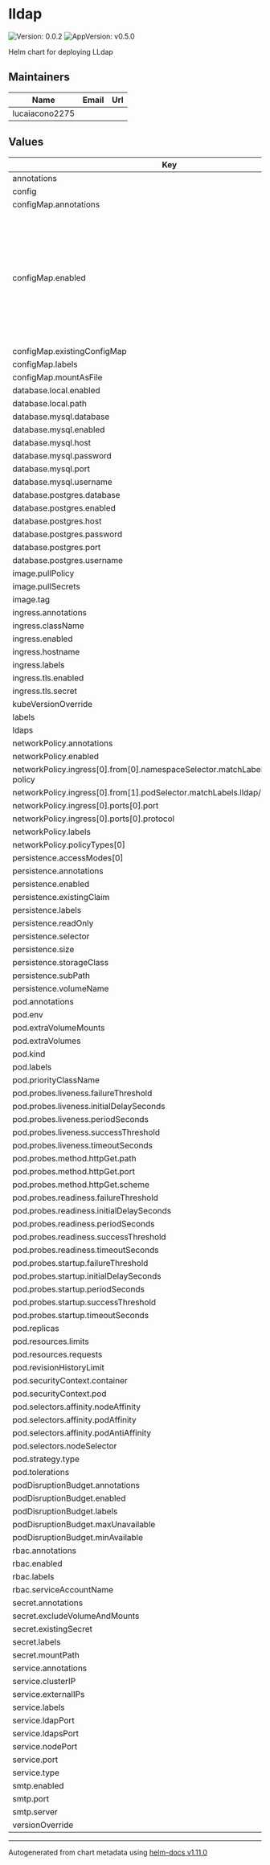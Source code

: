 # lldap

![Version: 0.0.2](https://img.shields.io/badge/Version-0.0.2-informational?style=flat-square) ![AppVersion: v0.5.0](https://img.shields.io/badge/AppVersion-v0.5.0-informational?style=flat-square)

Helm chart for deploying LLdap

## Maintainers

| Name | Email | Url |
| ---- | ------ | --- |
| lucaiacono2275 |  |  |

## Values

| Key | Type | Default | Description |
|-----|------|---------|-------------|
| annotations | object | `{}` |  |
| config | object | `{}` |  |
| configMap.annotations | object | `{}` |  |
| configMap.enabled | bool | `true` | Enable the configMap source for the config. If this is false you need to provide a volumeMount via PV/PVC or other means that mounts to /config. |
| configMap.existingConfigMap | string | `""` |  |
| configMap.labels | object | `{}` |  |
| configMap.mountAsFile | bool | `false` |  |
| database.local.enabled | bool | `false` |  |
| database.local.path | string | `"/data/users.db"` |  |
| database.mysql.database | string | `"lldap"` |  |
| database.mysql.enabled | bool | `false` |  |
| database.mysql.host | string | `"mysql.databases.svc.cluster.local"` |  |
| database.mysql.password | string | `"password"` |  |
| database.mysql.port | int | `3306` |  |
| database.mysql.username | string | `"lldap"` |  |
| database.postgres.database | string | `"lldap"` |  |
| database.postgres.enabled | bool | `false` |  |
| database.postgres.host | string | `"postgres.databases.svc.cluster.local"` |  |
| database.postgres.password | string | `"password"` |  |
| database.postgres.port | int | `5432` |  |
| database.postgres.username | string | `"lldap"` |  |
| image.pullPolicy | string | `"IfNotPresent"` |  |
| image.pullSecrets | list | `[]` |  |
| image.tag | string | `"stable"` |  |
| ingress.annotations | object | `{}` |  |
| ingress.className | string | `"nginx"` |  |
| ingress.enabled | bool | `false` |  |
| ingress.hostname | string | `"lldap.example.com"` |  |
| ingress.labels | object | `{}` |  |
| ingress.tls.enabled | bool | `true` |  |
| ingress.tls.secret | string | `"lldap-tls"` |  |
| kubeVersionOverride | string | `""` |  |
| labels | object | `{}` |  |
| ldaps | object | `{}` |  |
| networkPolicy.annotations | object | `{}` |  |
| networkPolicy.enabled | bool | `false` |  |
| networkPolicy.ingress[0].from[0].namespaceSelector.matchLabels.lldap/network-policy | string | `"namespace"` |  |
| networkPolicy.ingress[0].from[1].podSelector.matchLabels.lldap/network-policy | string | `"pod"` |  |
| networkPolicy.ingress[0].ports[0].port | int | `9091` |  |
| networkPolicy.ingress[0].ports[0].protocol | string | `"TCP"` |  |
| networkPolicy.labels | object | `{}` |  |
| networkPolicy.policyTypes[0] | string | `"Ingress"` |  |
| persistence.accessModes[0] | string | `"ReadWriteOnce"` |  |
| persistence.annotations | object | `{}` |  |
| persistence.enabled | bool | `false` |  |
| persistence.existingClaim | string | `""` |  |
| persistence.labels | object | `{}` |  |
| persistence.readOnly | bool | `false` |  |
| persistence.selector | object | `{}` |  |
| persistence.size | string | `"100Mi"` |  |
| persistence.storageClass | string | `""` |  |
| persistence.subPath | string | `""` |  |
| persistence.volumeName | string | `""` |  |
| pod.annotations | object | `{}` |  |
| pod.env | list | `[]` |  |
| pod.extraVolumeMounts | list | `[]` |  |
| pod.extraVolumes | list | `[]` |  |
| pod.kind | string | `"DaemonSet"` |  |
| pod.labels | object | `{}` |  |
| pod.priorityClassName | string | `""` |  |
| pod.probes.liveness.failureThreshold | int | `5` |  |
| pod.probes.liveness.initialDelaySeconds | int | `0` |  |
| pod.probes.liveness.periodSeconds | int | `30` |  |
| pod.probes.liveness.successThreshold | int | `1` |  |
| pod.probes.liveness.timeoutSeconds | int | `5` |  |
| pod.probes.method.httpGet.path | string | `"/"` |  |
| pod.probes.method.httpGet.port | string | `"http"` |  |
| pod.probes.method.httpGet.scheme | string | `"HTTP"` |  |
| pod.probes.readiness.failureThreshold | int | `5` |  |
| pod.probes.readiness.initialDelaySeconds | int | `0` |  |
| pod.probes.readiness.periodSeconds | int | `5` |  |
| pod.probes.readiness.successThreshold | int | `1` |  |
| pod.probes.readiness.timeoutSeconds | int | `5` |  |
| pod.probes.startup.failureThreshold | int | `6` |  |
| pod.probes.startup.initialDelaySeconds | int | `10` |  |
| pod.probes.startup.periodSeconds | int | `5` |  |
| pod.probes.startup.successThreshold | int | `1` |  |
| pod.probes.startup.timeoutSeconds | int | `5` |  |
| pod.replicas | int | `1` |  |
| pod.resources.limits | object | `{}` |  |
| pod.resources.requests | object | `{}` |  |
| pod.revisionHistoryLimit | int | `5` |  |
| pod.securityContext.container | object | `{}` |  |
| pod.securityContext.pod | object | `{}` |  |
| pod.selectors.affinity.nodeAffinity | object | `{}` |  |
| pod.selectors.affinity.podAffinity | object | `{}` |  |
| pod.selectors.affinity.podAntiAffinity | object | `{}` |  |
| pod.selectors.nodeSelector | object | `{}` |  |
| pod.strategy.type | string | `"RollingUpdate"` |  |
| pod.tolerations | list | `[]` |  |
| podDisruptionBudget.annotations | object | `{}` |  |
| podDisruptionBudget.enabled | bool | `false` |  |
| podDisruptionBudget.labels | object | `{}` |  |
| podDisruptionBudget.maxUnavailable | int | `0` |  |
| podDisruptionBudget.minAvailable | int | `0` |  |
| rbac.annotations | object | `{}` |  |
| rbac.enabled | bool | `false` |  |
| rbac.labels | object | `{}` |  |
| rbac.serviceAccountName | string | `"lldap"` |  |
| secret.annotations | object | `{}` |  |
| secret.excludeVolumeAndMounts | bool | `false` |  |
| secret.existingSecret | string | `""` |  |
| secret.labels | object | `{}` |  |
| secret.mountPath | string | `"/data"` |  |
| service.annotations | object | `{}` |  |
| service.clusterIP | object | `{}` |  |
| service.externalIPs | object | `{}` |  |
| service.labels | object | `{}` |  |
| service.ldapPort | int | `389` |  |
| service.ldapsPort | int | `636` |  |
| service.nodePort | int | `30091` |  |
| service.port | int | `80` |  |
| service.type | string | `"ClusterIP"` |  |
| smtp.enabled | bool | `false` |  |
| smtp.port | int | `587` |  |
| smtp.server | string | `"smtp.mail.svc.cluster.local"` |  |
| versionOverride | string | `""` |  |

----------------------------------------------
Autogenerated from chart metadata using [helm-docs v1.11.0](https://github.com/norwoodj/helm-docs/releases/v1.11.0)
